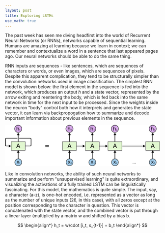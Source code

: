 ```yaml
---
layout: post
title: Exploring LSTMs
use_math: true
---
```


The past week has seen me diving headfirst into the world of Recurrent Neural Networks (or RNNs), networks capable of sequential learning. Humans are amazing at learning because we learn in context; we can remember and contextualize a word in a sentence that last appeared pages ago. Our neural networks should be able to do the same thing. 

RNN inputs are sequences - like sentences, which are sequences of characters or words, or even images, which are sequences of pixels. Despite this apparent complication, they tend to be structurally simpler than the convolution networks used in image classification. The simplest RNN model is shown below: the first element in the sequence is fed into the network, which produces an output *h* and a state vector, represented by the arrow exiting and reentering the body, which is fed back into the same network in time for the next input to be processed. Since the weights inside the neuron "body" control both how it interprets and generates the state vector, it can learn via backpropogation how to summarize and decode important information about previous elements in the sequence.

![Unrolled RNN](/images/RNN-unrolled.png)

Like in convolution networks, the ability of such neural networks to summarize and perform "unsupervised learning" is quite extraordinary, and visualizing the activations of a fully trained LSTM can be linguistically fascinating. For this model, the mathematics is quite simple. The input, say, a character (a-z), is one-hot encoded, i.e. represented as a vector as long as the number of unique inputs (26, in this case), with all zeros except at the position corresponding to the character in question. This vector is concatenated with the state vector, and the combined vector is put through a linear layer (multiplied by a matrix w and shifted by a bias b.

$$
\begin{align*}
  h_t = w\cdot [i_t, s_{t-1}] + b_t
\end{align*}
$$
